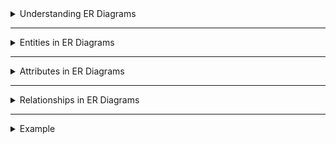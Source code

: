<details>
<summary>Understanding ER Diagrams</summary>

---

- ER (Entity-Relationship) Diagrams are visual representations used in database design to illustrate the logical structure and relationships between entities in a system.
  
- ER Diagrams help in conceptualizing and designing databases by providing a clear overview of entities, their attributes, and the relationships between them.

- **Components of ER Diagrams:**
  - **Entities:** Represent real-world objects or concepts, such as people, places, or things, with attributes describing them.
  - **Relationships:** Show connections and interactions between entities, defining how they are related to each other.
  - **Attributes:** Characteristics or properties of entities that provide further details about them.

- ER Diagrams serve as a blueprint for database implementation, aiding in better understanding, communication, and maintenance of the database structure.

- ER Diagrams use symbols and notations to depict entities, attributes, and relationships, making it easier to visualize database designs.

</details>

---

<details>
<summary>Entities in ER Diagrams</summary>

---

# Entities in ER Diagrams

- Entities represent real-world objects, concepts, or things within a system that are identifiable and distinguishable.
  
- Entities can include various elements such as Students, Books, Employees, Customers, etc.
  
- Entities are typically depicted as rectangles in ER Diagrams.
  - Each entity has attributes that describe its properties or characteristics.
  - Entities are identified uniquely by their primary keys in a database.
  
- Entities form the core components of a database schema, defining the structure of data storage.

- Entities facilitate organizing and categorizing information in the database system.

</details>

---

<details>
<summary>Attributes in ER Diagrams</summary>

---


# Attributes in ER Diagrams

- Attributes are properties or characteristics that describe entities in a database.
  
- **Types of Attributes:**
  - *Simple Attributes:* Represent single atomic values (e.g., Name, Age).
  - *Composite Attributes:* Composed of multiple smaller attributes (e.g., Address: Street, City, Zip Code).
  - *Derived Attributes:* Calculated or derived from other attributes (e.g., Age can be derived from Date of Birth).
  
- **Examples of Attributes:**
  - Attributes could be Name, ID, ISBN, Title, Author, Quantity, etc.

- Attributes are usually depicted as ovals connected to respective entities.
  
- Attributes provide details and specific information about entities, defining their characteristics.
  
- Attributes help in organizing and storing data efficiently within the database.

</details>

---

<details>
<summary>Relationships in ER Diagrams</summary>

---


#### Relationships in ER Diagrams

- Relationships establish connections and associations between entities in a database system.
  
- **Types of Relationships:**
  - *One-to-One (1:1):* Each entity in the relationship is associated with only one entity in the other side.
  - *One-to-Many (1:M):* One entity in a relationship is associated with multiple entities in the other side.
  - *Many-to-Many (M:N):* Entities on both sides can be associated with multiple entities on the other side.

- Example: A Student borrows many Books; a Book can be borrowed by many Students.

- Relationships are typically depicted as diamonds connected to related entities.
  
- Relationships define how entities interact and relate to each other in a database schema.
  
- Relationships establish the logical connections between entities, shaping the database structure.

</details>

---

<details>
<summary>Example</summary>

---

```mermaid
erDiagram
    BOOK {
        BookID INT PK
        Title VARCHAR
        Author VARCHAR
        ISBN VARCHAR
        PublicationYear INT
        Quantity INT
    }

    PUBLICATION {
        PublicationID INT PK
        PublisherName VARCHAR
        PublicationDate DATE
    }

    CATEGORY {
        CategoryID INT PK
        CategoryName VARCHAR
    }

    BOOK_CATEGORY {
        BookID INT FK
        CategoryID INT FK
    }

    BOOK_PUBLICATION {
        BookID INT FK
        PublicationID INT FK
    }

    BOOK ||--|{ BOOK_CATEGORY : belongsTo
    BOOK }|--|| BOOK_PUBLICATION : isPublishedBy
    PUBLICATION }|--|| BOOK_PUBLICATION : hasPublicationDetails
```

---

<!-- https://www.mermaidchart.com/app/projects/21030e5e-873f-4377-bb62-3dae3e10870f/diagrams/b2b98989-b71a-43ac-b539-a27454399c7e/version/v0.1/edit -->

